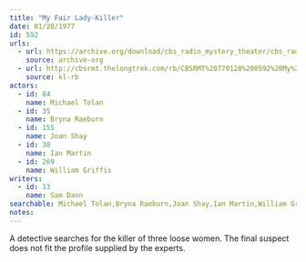 ```yaml
---
title: "My Fair Lady-Killer"
date: 01/28/1977
id: 592
urls: 
  - url: https://archive.org/download/cbs_radio_mystery_theater/cbs_radio_mystery_theater-0551-0600.zip/cbs_radio_mystery_theater-0551-0600%2Fcbsrmt_0592_my_fair_lady_killer.mp3
    source: archive-org
  - url: http://cbsrmt.thelongtrek.com/rb/CBSRMT%20770128%200592%20My%20Fair%20Lady%20Killer_wbbm_rb%20slow.mp3
    source: kl-rb
actors:  
  - id: 84
    name: Michael Tolan  
  - id: 35
    name: Bryna Raeburn  
  - id: 155
    name: Joan Shay  
  - id: 38
    name: Ian Martin  
  - id: 269
    name: William Griffis
writers:  
  - id: 13
    name: Sam Dann
searchable: Michael Tolan,Bryna Raeburn,Joan Shay,Ian Martin,William Griffis Sam Dann
notes:  
---
```

A detective searches for the killer of three loose women. The final suspect does not fit the profile supplied by the experts.